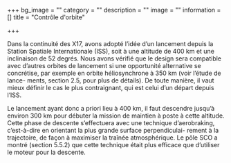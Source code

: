 +++
bg_image = ""
category = ""
description = ""
image = ""
information = []
title = "Contrôle d'orbite"

+++

Dans la continuité des X17, avons adopté l’idée d’un lancement depuis la Station Spatiale Internationale (ISS), soit à une altitude de 400 km et une inclinaison de 52 degrés. Nous avons vérifié que le design sera compatible avec d’autres orbites de lancement si une opportunité alternative se concrétise, par exemple en orbite héliosynchrone à 350 km (voir l’étude de lance- ments, section 2.5, pour plus de détails). De toute manière, il vaut mieux définir le cas le plus contraignant, qui est celui d’un départ depuis l’ISS.

Le lancement ayant donc a priori lieu à 400 km, il faut descendre jusqu’à environ 300 km pour débuter la mission de maintien à poste à cette altitude. Cette phase de descente s’effectuera avec une technique d’aerobraking, c’est-à-dire en orientant la plus grande surface perpendiculai- rement à la trajectoire, de façon à maximiser la traînée atmosphérique. Le pôle SCO a montré (section 5.5.2) que cette technique était plus efficace que d’utiliser le moteur pour la descente.